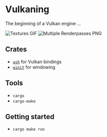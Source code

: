 # Vulkaning

The beginning of a Vulkan engine ...

![Textures GIF](textures.gif)
![Multiple Renderpasses PNG](multiple_renderpasses.png)

## Crates

- [`ash`](https://github.com/ash-rs/ash) for Vulkan bindings
- [`winit`](https://github.com/rust-windowing/winit) for windowing

## Tools

- `cargo`
- `cargo-make`

## Getting started

- `cargo make run`
